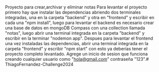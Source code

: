 Proyecto para crear,archivar y eliminar notas
Para levantar el proyecto primero hay que instalar las dependencias abriendo dos terminales integradas, una en la carpeta "backend" y otra en "frontend" y escribir en cada una "npm install", luego para levantar el backend es necesario crear una base de datos en mongoDB Compass con una collection llamada "notas", luego abrir una terminal integrada en la carpeta "backend" y escribir en la terminar "nodemon app".
Despues para levantar el frontend una vez instaladas las dependencias, abrir una terminal integrada en la carpeta "frontend" y escribir "npm start" con esto ya deberias tener el proyecto completo levantado.
Agrege un inicio de sesion que funciona creando cualquier usuario como "hola@gmail.com" contraseña "123".#   T h i a g o F e r n a n d e z - C h a l l e n g e 2 0 2 4  
 